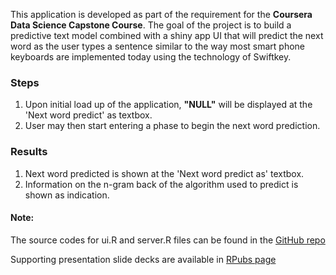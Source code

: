 This application is developed as part of the requirement for the **Coursera Data Science Capstone Course**. The goal of the project is to build a predictive text model combined with a shiny app UI that will predict the next word as the user types a sentence similar to the way most smart phone keyboards are implemented today using the technology of Swiftkey.

### Steps
1. Upon initial load up of the application, **"NULL"** will be displayed at the 'Next word predict' as textbox.
2. User may then start entering a phase to begin the next word prediction.


### Results
1. Next word predicted is shown at the 'Next word predict as' textbox.
2. Information on the n-gram back of the algorithm used to predict is shown as indication.

#### Note:
The source codes for ui.R and server.R files can be found in the [GitHub repo](https://github.com/ckushaan/Capstone_Final_Project)

Supporting presentation slide decks are available in [RPubs page](https://rpubs.com/ckushaan/capstone)